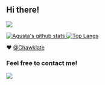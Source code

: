 ## Hi there!

<img src="https://pa1.narvii.com/6562/52633fff6714d852451e09dab3563316fe75f0cc_hq.gif" />

[![Agusta's github stats](https://github-readme-stats.vercel.app/api?username=Chawklate&count_private=true&show_icons=true&hide_border=true) ![Top Langs](https://github-readme-stats.vercel.app/api/top-langs/?username=Chawklate&langs_count=8&layout=compact&hide_border=true)](https://github.com/Chawklate)

:heart: [@Chawklate](https://github.com/Chawklate)

### Feel free to contact me!
<img src="https://discord.c99.nl/widget/theme-3/700352855210590228.png" />
